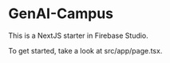 # GenAI-Campus

This is a NextJS starter in Firebase Studio.

To get started, take a look at src/app/page.tsx.
